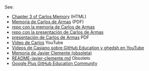 See:

* [Chapter 3 of Carlos Memory](https://ull-esit-gradoii-tfg.github.io/carlos-armas-tfg/memoria/cap3.html) (HTML)
* <a href="https://github.com/ULL-ESIT-GRADOII-TFG/carlos-armas-tfg/blob/master/memoria/TFG.pdf">Memoria de Carlos de Armas</a> (PDF)
* [repo con la memoria de Carlos de Armas](https://github.com/ULL-ESIT-GRADOII-TFG/carlos-armas-tfg/tree/master/memoria)
* [repo con la presentación de Carlos de Armas](https://github.com/ULL-ESIT-GRADOII-TFG/carlos-armas-tfg/tree/master/presentacion)
* [presentación de Carlos de Armas](https://github.com/ULL-ESIT-GRADOII-TFG/carlos-armas-tfg/blob/master/presentacion/presentacion_tfg.pdf) PDF
* [Vídeo de Carlos](https://www.youtube.com/watch?v=I4GEQPhcuqs&feature=youtu.be) YouTube
* [Vídeos de Casiano sobre GitHub Education  y ghedsh en YouTube](https://www.youtube.com/playlist?list=PLuPGCp-dfrURYegVHZd3TQEaMB0IvIZgH)
* <a href='http://ull-esit-gradoii-tfg.github.io/ghedsh/javier-memoria-tfg/_book/'>Memoria de Javier Clemente (obsoleta)</a>
* [README-javier-clemente.md](README-javier-clemente.md) Obsoleto
* [Google Plus GitHub Education Community](https://plus.google.com/u/1/communities/101581119166388524593)
